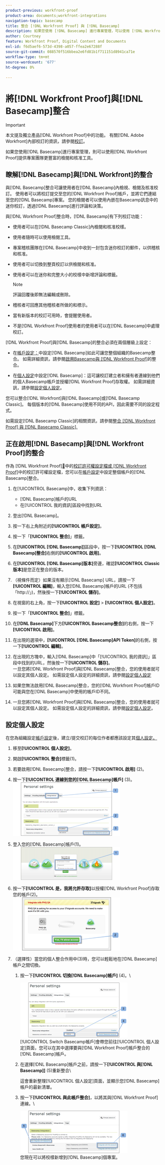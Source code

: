 ```yaml
---
product-previous: workfront-proof
product-area: documents;workfront-integrations
navigation-topic: basecamp
title: 整合 [!DNL Workfront Proof] 與 [!DNL Basecamp]
description: 如果您使用 [!DNL Basecamp] 進行專案管理，可以使用 [!DNL Workfront Proof]提供專案團隊更豐富的檢閱和核准工具。
author: Courtney
feature: Workfront Proof, Digital Content and Documents
exl-id: f6d5aef6-573d-4398-a057-ffea2e67288f
source-git-commit: 088570f516bbea2e6fd81b1f711151d8941ca71e
workflow-type: tm+mt
source-wordcount: '677'
ht-degree: 0%

---
```


# 將[!DNL Workfront Proof]與[!DNL Basecamp]整合

>[!IMPORTANT]
>
>本文提及獨立產品[!DNL Workfront Proof]中的功能。 有關[!DNL Adobe Workfront]內部校訂的資訊，請參閱[校訂](../../../review-and-approve-work/proofing/proofing.md)。

如果您使用[!DNL Basecamp]進行專案管理，則可以使用[!DNL Workfront Proof]提供專案團隊更豐富的檢閱和核准工具。

## 瞭解[!DNL Basecamp]與[!DNL Workfront]的整合

與[!DNL Basecamp]整合可讓使用者在[!DNL Basecamp]內檢視、檢閱及核准校訂。 使用者可以將校訂提交至您的[!DNL Workfront Proof]帳戶，並將它們連結至您的[!DNL Basecamp]專案。 您的檢閱者可以使用內嵌在Basecamp訊息中的迷你校訂，透過[!DNL Basecamp]進行評論和決策。

與[!DNL Workfront Proof]整合時，[!DNL Basecamp]有下列校訂功能：

* 使用者可以在[!DNL Basecamp Classic]內檢閱和核准校樣。
* 使用者隨時可以使用檢閱工具。
* 專案稽核團隊在[!DNL Basecamp]中收到一封包含迷你校訂的郵件，以供稽核和核准。
* 使用者可以切換到整頁校訂以供檢閱和核准。
* 使用者可以在迷你和完整大小的校樣中新增評論和標籤。

  >[!NOTE]
  >
  >評論回覆後即無法編輯或刪除。

* 稽核者可回應其他稽核者所做的和標示。
* 當有新版本的校訂可用時，會提醒使用者。
* 不是[!DNL Workfront Proof]使用者的使用者可以在[!DNL Basecamp]中處理校訂。

[!DNL Workfront Proof]與[!DNL Basecamp]的整合必須在兩個層級上設定：

* 在[帳戶設定：](https://support.workfront.com/hc/en-us/sections/115000912147-Account-settings)中設定[!DNL Basecamp]如此可讓您整個組織的Basecamp整合。 如需詳細資訊，請參閱[啟用Basecamp與 [!DNL Workfront Proof]](#enabling-the-basecamp-integration-with-workfront-proof)的整合。

* 在[個人設定](https://support.workfront.com/hc/en-us/sections/115000921168-Personal-settings)中設定[!DNL Basecamp]：這可讓校訂建立者和擁有者連線到他們的個人Basecamp帳戶並授權[!DNL Workfront Proof]存取權。 如需詳細資訊，請參閱[設定個人設定](#configuring-personal-settings)。

您可以整合[!DNL Workfront]與[!DNL Basecamp]或[!DNL Basecamp Classic]。 每個版本的[!DNL Basecamp]使用不同的API，因此需要不同的設定程式。

如需設定[!DNL Basecamp Classic]的相關資訊，請參閱[整合 [!DNL Workfront Proof] 與 [!DNL Basecamp Classic].](https://support.workfront.com/knowledge/articles/115004234707/en-us?brand_id=662728&return_to=%2Fhc%2Fen-us%2Farticles%2F115004234707)

## 正在啟用[!DNL Basecamp]與[!DNL Workfront Proof]的整合

作為 [!DNL Workfront Proof][&#128279;](../../../workfront-proof/wp-acct-admin/account-settings/proof-perm-profiles-in-wp.md)中的[校訂許可權設定檔或 [!DNL Workfront Proof]](../../../workfront-proof/wp-acct-admin/account-settings/proof-perm-profiles-in-wp.md)中的校訂許可權設定檔，您可以在[帳戶設定](https://support.workfront.com/hc/en-us/sections/115000912147-Account-settings)中設定整個帳戶的[!DNL Basecamp]整合。

1. 在[!UICONTROL Basecamp]中，收集下列資訊：

   * [!DNL Basecamp]帳戶的URL
   * 在[!UICONTROL 我的資訊]區段中找到URL

1. 登出[!DNL Basecamp]。
1. 按一下右上角附近的&#x200B;**[!UICONTROL 帳戶設定]**。
1. 按一下「**[!UICONTROL 整合]**」標籤。
1. 在&#x200B;**[!UICONTROL [!DNL Basecamp]]**&#x200B;區段中，按一下&#x200B;**[!UICONTROL [!DNL Basecamp]整合]**&#x200B;右側的&#x200B;**[!UICONTROL 啟用]**。

1. 在&#x200B;**[!UICONTROL [!DNL Basecamp]版本]**&#x200B;旁邊，確認&#x200B;**[!UICONTROL Classic版本]**&#x200B;是您正在整合的版本。

1. （視條件而定）如果沒有顯示[!DNL Basecamp] URL，請按一下&#x200B;**[!UICONTROL 編輯]**，輸入您[!DNL Basecamp]帳戶的URL (不包括「http://」)，然後按一下&#x200B;**[!UICONTROL 儲存]**。

1. 在視窗的右上角，按一下&#x200B;**[!UICONTROL 設定]** > **[!UICONTROL 個人設定]**。

1. 按一下「**[!UICONTROL 整合]**」標籤。
1. 在&#x200B;**[!DNL Basecamp]**&#x200B;下方&#x200B;**[!UICONTROL Basecamp整合]**&#x200B;的右側，按一下&#x200B;**[!UICONTROL 啟用]**。

1. 在出現的選項中，**[!UICONTROL [!DNL Basecamp]API Token]**&#x200B;的右側，按一下&#x200B;**[!UICONTROL 編輯]**。

1. 在出現的方塊中，輸入[!DNL Basecamp]中「[!UICONTROL 我的資訊]」區段中找到的URL，然後按一下&#x200B;**[!UICONTROL 儲存]**。\
   一旦您將[!DNL Workfront Proof]與[!DNL Basecamp]整合，您的使用者就可以設定其個人設定。 如需設定個人設定的詳細資訊，請參閱[設定個人設定](#configuring-personal-settings)

1. 如果您無法啟用[!DNL Basecamp]整合，您的[!DNL Workfront Proof]帳戶ID可能與您在[!DNL Basecamp]中使用的帳戶ID不同。
1. 一旦您將[!DNL Workfront Proof]與[!DNL Basecamp]整合，您的使用者就可以設定其個人設定。 如需設定個人設定的詳細資訊，請參閱[設定個人設定](#configuring-personal-settings)。

## 設定個人設定

在您為組織設定[帳戶設定](https://support.workfront.com/hc/en-us/sections/115000912147-Account-settings)後，建立/提交校訂的每位作者都應該設定其[個人設定。](https://support.workfront.com/hc/en-us/sections/115000921168-Personal-settings)

1. 移至&#x200B;**[!UICONTROL 個人**&#x200B;**設定]**。

1. 開啟&#x200B;**[!UICONTROL 整合]**&#x200B;標籤(1)。
1. 若要啟用[!DNL Basecamp]整合，請按一下&#x200B;**[!UICONTROL 啟用]** (2)。
1. 按一下&#x200B;**[!UICONTROL 連線到您的[!DNL Basecamp]帳戶]** (3)。\
   ![Basecamp_personal_settings-integration.png](assets/basecamp-personal-settings-integration-350x174.png)

1. 登入您的[!DNL Basecamp]帳戶(1)。\
   ![Basecamp_login_page.png](assets/basecamp-login-page-350x107.png)

1. 按一下&#x200B;**[!UICONTROL 是，我將允許存取]**&#x200B;以授權[!DNL Workfront Proof]存取您的帳戶(2)。\
   ![Basecamp_authorization_page.png](assets/basecamp-authorization-page-350x173.png)

1. （選擇性）當您的個人整合作用中(3)時，您可以輕鬆地在[!DNL Basecamp]帳戶之間切換。

   1. 按一下&#x200B;**[!UICONTROL 切換[!DNL Basecamp]帳戶]** (4)。\

      ![Basecamp_switching_accounts__1_.png](assets/basecamp-switching-accounts--1--350x179.png)\
      [!UICONTROL Switch Basecamp帳戶]會帶您前往[!UICONTROL 個人設定]頁面，您可以在其中選擇要與[!DNL Workfront Proof]帳戶整合的[!DNL Basecamp]帳戶。

   1. 在選擇[!DNL Basecamp]帳戶之前，請按一下&#x200B;**[!UICONTROL 與[!DNL Basecamp]]** (5)重新整合\

      這會重新整理[!UICONTROL 個人設定]頁面，並顯示您[!DNL Basecamp]帳戶的最新清單。

   1. 按一下&#x200B;**[!UICONTROL 與此帳戶整合]**，以將其與[!DNL Workfront Proof]連線。\

      ![Basecamp_switching_accounts_2.png](assets/basecamp-switching-accounts-2-350x138.png)\
      您現在可以將校樣新增到[!DNL Basecamp]個專案。
